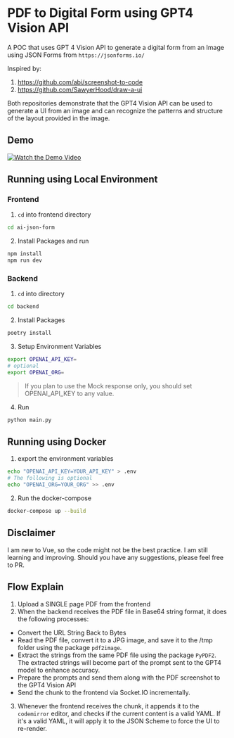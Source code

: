# PDF to Digital Form using GPT4 Vision API

A POC that uses GPT 4 Vision API to generate a digital form from an Image using JSON Forms from `https://jsonforms.io/`

Inspired by:

1. https://github.com/abi/screenshot-to-code
2. https://github.com/SawyerHood/draw-a-ui

Both repositories demonstrate that the GPT4 Vision API can be used to generate a UI from an image and can recognize the
patterns and structure of the layout provided in the image.

## Demo

[![Watch the Demo Video](https://img.youtube.com/vi/HN_RxSpQXDg/maxresdefault.jpg)](https://youtu.be/HN_RxSpQXDg)

## Running using Local Environment

### Frontend

1. `cd` into frontend directory

```sh
cd ai-json-form
```

2. Install Packages and run

```sh
npm install
npm run dev
```

### Backend

1. `cd` into directory

```sh
cd backend
```

2. Install Packages

```sh
poetry install
```

3. Setup Environment Variables

```sh
export OPENAI_API_KEY=
# optional
export OPENAI_ORG=
```

> If you plan to use the Mock response only, you should set OPENAI_API_KEY to any value.

4. Run

```sh
python main.py
```

## Running using Docker
1. export the environment variables
```sh
echo "OPENAI_API_KEY=YOUR_API_KEY" > .env
# The following is optional
echo "OPENAI_ORG=YOUR_ORG" >> .env
```

2. Run the docker-compose
```sh
docker-compose up --build

```
## Disclaimer

I am new to Vue, so the code might not be the best practice. I am still learning and improving. Should you have any
suggestions, please feel free to PR.

## Flow Explain

1. Upload a SINGLE page PDF from the frontend
2. When the backend receives the PDF file in Base64 string format, it does the following processes:

- Convert the URL String Back to Bytes
- Read the PDF file, convert it to a JPG image, and save it to the /tmp folder using the package `pdf2image`.
- Extract the strings from the same PDF file using the package `PyPDF2`. The extracted strings will become part of the
  prompt sent to the GPT4 model to enhance accuracy.
- Prepare the prompts and send them along with the PDF screenshot to the GPT4 Vision API
- Send the chunk to the frontend via Socket.IO incrementally.

3. Whenever the frontend receives the chunk, it appends it to the `codemirror` editor, and checks if the
   current content is a valid YAML. If it's a valid YAML, it will apply it to the JSON Scheme to force the UI to
   re-render.
